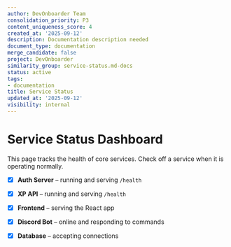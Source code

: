 ```yaml
---
author: DevOnboarder Team
consolidation_priority: P3
content_uniqueness_score: 4
created_at: '2025-09-12'
description: Documentation description needed
document_type: documentation
merge_candidate: false
project: DevOnboarder
similarity_group: service-status.md-docs
status: active
tags:
- documentation
title: Service Status
updated_at: '2025-09-12'
visibility: internal
---
```


# Service Status Dashboard

This page tracks the health of core services. Check off a service when it is operating normally.

- [x] **Auth Server** – running and serving `/health`

- [x] **XP API** – running and serving `/health`

- [x] **Frontend** – serving the React app

- [x] **Discord Bot** – online and responding to commands

- [x] **Database** – accepting connections
